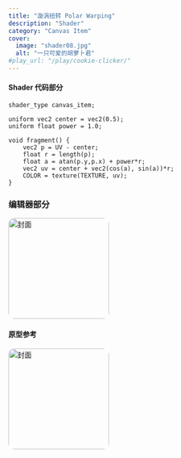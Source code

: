 ```yaml
---
title: "漩涡扭转 Polar Warping"
description: "Shader"
category: "Canvas Item"
cover:
  image: "shader08.jpg"
  alt: "一只可爱的胡萝卜君"
#play_url: "/play/cookie-clicker/" 
---
```

#### Shader 代码部分
```gdscript
shader_type canvas_item;

uniform vec2 center = vec2(0.5);
uniform float power = 1.0;

void fragment() {
    vec2 p = UV - center;
    float r = length(p);
    float a = atan(p.y,p.x) + power*r;
    vec2 uv = center + vec2(cos(a), sin(a))*r;
    COLOR = texture(TEXTURE, uv);
}

```

### 编辑器部分
<!-- 固定显示 480px 宽，随屏幕缩小时能自适应 -->
<img src="/showcase/shader08/editor08.jpg"
     alt="封面"
     style="width:200px;max-width:100%;height:200;border-radius:12px;">

#### 原型参考
<!-- 固定显示 480px 宽，随屏幕缩小时能自适应 -->
<img src="/showcase/shader01/normal.jpg"
     alt="封面"
     style="width:200px;max-width:100%;height:200;border-radius:12px;">